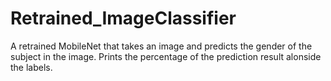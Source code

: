 # Retrained_ImageClassifier
A retrained MobileNet that takes an image and predicts the gender of the subject in the image. Prints the percentage of the prediction result alonside the labels.
